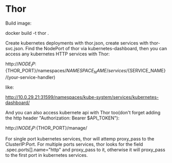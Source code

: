 # Thor
Build image:

docker build -t thor .

Create kubernetes deployments with thor.json, create services with thor-svc.json.
Find the NodePort of thor via kubernetes-dashboard, then you can access any kubernetes HTTP services with Thor:

http://${NODE_IP}:${THOR_PORT}/namespaces/${NAMESPACE_NAME}/services/${SERVICE_NAME}/(your-service-handler)

like:

http://10.0.29.21:31599/namespaces/kube-system/services/kubernetes-dashboard/

And you can also access kubernete api with Thor too(don't forget adding the http header "Authorization: Bearer $API_TOKEN"):

http://${NODE_IP}:${THOR_PORT}/manage/

For single port kubernetes services, thor will attemp proxy_pass to the ClusterIP:Port.
For multiple ports services, thor looks for the field .spec.ports[].name="http" and proxy_pass to it, otherwise it will proxy_pass to the first port in kubernetes services.


